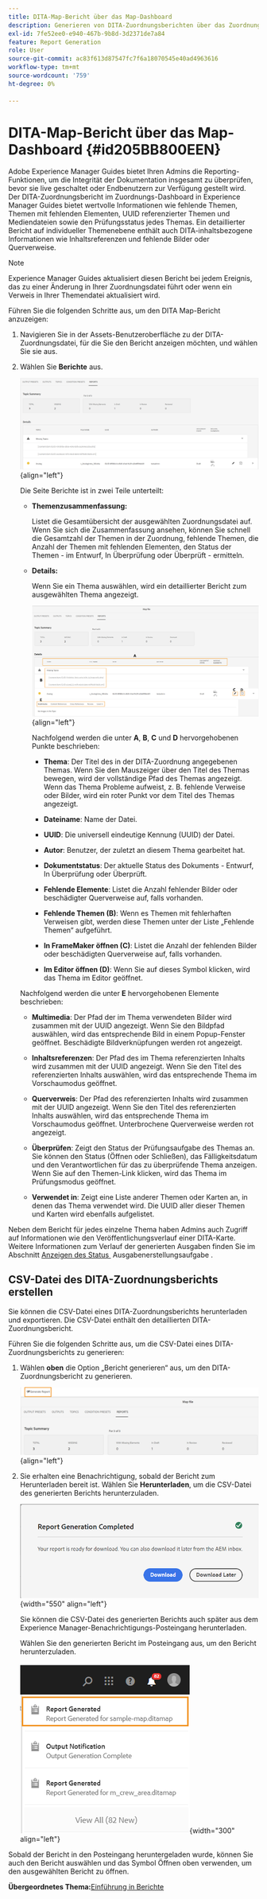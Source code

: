 ```yaml
---
title: DITA-Map-Bericht über das Map-Dashboard
description: Generieren von DITA-Zuordnungsberichten über das Zuordnungs-Dashboard in AEM Guides. Erfahren Sie, wie Sie die CSV-Datei eines DITA-Zuordnungsberichts generieren.
exl-id: 7fe52ee0-e940-467b-9b8d-3d2371de7a84
feature: Report Generation
role: User
source-git-commit: ac83f613d87547fc7f6a18070545e40ad4963616
workflow-type: tm+mt
source-wordcount: '759'
ht-degree: 0%

---
```


# DITA-Map-Bericht über das Map-Dashboard {#id205BB800EEN}

Adobe Experience Manager Guides bietet Ihren Admins die Reporting-Funktionen, um die Integrität der Dokumentation insgesamt zu überprüfen, bevor sie live geschaltet oder Endbenutzern zur Verfügung gestellt wird. Der DITA-Zuordnungsbericht im Zuordnungs-Dashboard in Experience Manager Guides bietet wertvolle Informationen wie fehlende Themen, Themen mit fehlenden Elementen, UUID referenzierter Themen und Mediendateien sowie den Prüfungsstatus jedes Themas. Ein detaillierter Bericht auf individueller Themenebene enthält auch DITA-inhaltsbezogene Informationen wie Inhaltsreferenzen und fehlende Bilder oder Querverweise.

>[!NOTE]
>
>Experience Manager Guides aktualisiert diesen Bericht bei jedem Ereignis, das zu einer Änderung in Ihrer Zuordnungsdatei führt oder wenn ein Verweis in Ihrer Themendatei aktualisiert wird.

Führen Sie die folgenden Schritte aus, um den DITA Map-Bericht anzuzeigen:

1. Navigieren Sie in der Assets-Benutzeroberfläche zu der DITA-Zuordnungsdatei, für die Sie den Bericht anzeigen möchten, und wählen Sie sie aus.

1. Wählen Sie **Berichte** aus.

   ![](images/reports-page-uuid-new.png){align="left"}

   Die Seite Berichte ist in zwei Teile unterteilt:

   - **Themenzusammenfassung:**

     Listet die Gesamtübersicht der ausgewählten Zuordnungsdatei auf. Wenn Sie sich die Zusammenfassung ansehen, können Sie schnell die Gesamtzahl der Themen in der Zuordnung, fehlende Themen, die Anzahl der Themen mit fehlenden Elementen, den Status der Themen - im Entwurf, In Überprüfung oder Überprüft - ermitteln.

   - **Details:**

     Wenn Sie ein Thema auswählen, wird ein detaillierter Bericht zum ausgewählten Thema angezeigt.

     ![](images/detailed-report-uuid-new.png){align="left"}

     Nachfolgend werden die unter **A**, **B**, **C** und **D** hervorgehobenen Punkte beschrieben:

      - **Thema**: Der Titel des in der DITA-Zuordnung angegebenen Themas. Wenn Sie den Mauszeiger über den Titel des Themas bewegen, wird der vollständige Pfad des Themas angezeigt. Wenn das Thema Probleme aufweist, z. B. fehlende Verweise oder Bilder, wird ein roter Punkt vor dem Titel des Themas angezeigt.

      - **Dateiname**: Name der Datei.

      - **UUID**: Die universell eindeutige Kennung \(UUID\) der Datei.

      - **Autor**: Benutzer, der zuletzt an diesem Thema gearbeitet hat.

      - **Dokumentstatus**: Der aktuelle Status des Dokuments - Entwurf, In Überprüfung oder Überprüft.

      - **Fehlende Elemente**: Listet die Anzahl fehlender Bilder oder beschädigter Querverweise auf, falls vorhanden.

      - **Fehlende Themen \(B\)**: Wenn es Themen mit fehlerhaften Verweisen gibt, werden diese Themen unter der Liste „Fehlende Themen“ aufgeführt.

      - **In FrameMaker öffnen \(C\)**: Listet die Anzahl der fehlenden Bilder oder beschädigten Querverweise auf, falls vorhanden.

      - **Im Editor öffnen \(D\)**: Wenn Sie auf dieses Symbol klicken, wird das Thema im Editor geöffnet.


   Nachfolgend werden die unter **E** hervorgehobenen Elemente beschrieben:

   - **Multimedia**: Der Pfad der im Thema verwendeten Bilder wird zusammen mit der UUID angezeigt. Wenn Sie den Bildpfad auswählen, wird das entsprechende Bild in einem Popup-Fenster geöffnet. Beschädigte Bildverknüpfungen werden rot angezeigt.

   - **Inhaltsreferenzen**: Der Pfad des im Thema referenzierten Inhalts wird zusammen mit der UUID angezeigt. Wenn Sie den Titel des referenzierten Inhalts auswählen, wird das entsprechende Thema im Vorschaumodus geöffnet.

   - **Querverweis**: Der Pfad des referenzierten Inhalts wird zusammen mit der UUID angezeigt. Wenn Sie den Titel des referenzierten Inhalts auswählen, wird das entsprechende Thema im Vorschaumodus geöffnet. Unterbrochene Querverweise werden rot angezeigt.

   - **Überprüfen**: Zeigt den Status der Prüfungsaufgabe des Themas an. Sie können den Status \(Öffnen oder Schließen\), das Fälligkeitsdatum und den Verantwortlichen für das zu überprüfende Thema anzeigen. Wenn Sie auf den Themen-Link klicken, wird das Thema im Prüfungsmodus geöffnet.

   - **Verwendet in**: Zeigt eine Liste anderer Themen oder Karten an, in denen das Thema verwendet wird. Die UUID aller dieser Themen und Karten wird ebenfalls aufgelistet.

Neben dem Bericht für jedes einzelne Thema haben Admins auch Zugriff auf Informationen wie den Veröffentlichungsverlauf einer DITA-Karte. Weitere Informationen zum Verlauf der generierten Ausgaben finden Sie im Abschnitt [Anzeigen des Status &#x200B;](generate-output-for-a-dita-map.md#viewing_output_history) Ausgabenerstellungsaufgabe .

## CSV-Datei des DITA-Zuordnungsberichts erstellen

Sie können die CSV-Datei eines DITA-Zuordnungsberichts herunterladen und exportieren. Die CSV-Datei enthält den detaillierten DITA-Zuordnungsbericht.

Führen Sie die folgenden Schritte aus, um die CSV-Datei eines DITA-Zuordnungsberichts zu generieren:

1. Wählen **oben** die Option „Bericht generieren“ aus, um den DITA-Zuordnungsbericht zu generieren.

   ![](images/generate-DITA-map-report-new.png){align="left"}

1. Sie erhalten eine Benachrichtigung, sobald der Bericht zum Herunterladen bereit ist. Wählen Sie **Herunterladen**, um die CSV-Datei des generierten Berichts herunterzuladen.

   ![](images/download-report-dialog-new.png){width="550" align="left"}


   Sie können die CSV-Datei des generierten Berichts auch später aus dem Experience Manager-Benachrichtigungs-Posteingang herunterladen.

   Wählen Sie den generierten Bericht im Posteingang aus, um den Bericht herunterzuladen.

   ![](images/report-inbox--notification.png){width="300" align="left"}

Sobald der Bericht in den Posteingang heruntergeladen wurde, können Sie auch den Bericht auswählen und das Symbol Öffnen oben verwenden, um den ausgewählten Bericht zu öffnen.

**Übergeordnetes Thema:**&#x200B;[&#x200B; Einführung in Berichte](reports-intro.md)
